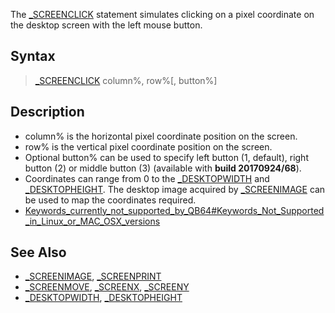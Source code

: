 The [_SCREENCLICK](_SCREENCLICK) statement simulates clicking on a pixel coordinate on the desktop screen with the left mouse button.


## Syntax

>  [_SCREENCLICK](_SCREENCLICK) column%, row%[, button%]


## Description

* column% is the horizontal pixel coordinate position on the screen.
* row% is the vertical pixel coordinate position on the screen.
* Optional button% can be used to specify left button (1, default), right button (2) or middle button (3) (available with **build 20170924/68**).
* Coordinates can range from 0 to the [_DESKTOPWIDTH](_DESKTOPWIDTH) and [_DESKTOPHEIGHT](_DESKTOPHEIGHT). The desktop image acquired by [_SCREENIMAGE](_SCREENIMAGE) can be used to map the coordinates required.
* [Keywords_currently_not_supported_by_QB64#Keywords_Not_Supported_in_Linux_or_MAC_OSX_versions](Keywords_currently_not_supported_by_QB64#Keywords_Not_Supported_in_Linux_or_MAC_OSX_versions)


## See Also

* [_SCREENIMAGE](_SCREENIMAGE), [_SCREENPRINT](_SCREENPRINT)
* [_SCREENMOVE](_SCREENMOVE), [_SCREENX](_SCREENX), [_SCREENY](_SCREENY)
* [_DESKTOPWIDTH](_DESKTOPWIDTH), [_DESKTOPHEIGHT](_DESKTOPHEIGHT)




